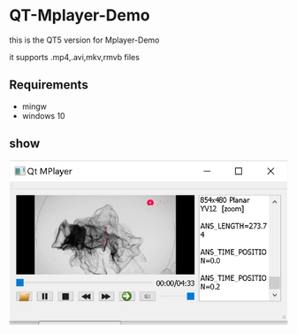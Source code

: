 # QT-Mplayer-Demo

this is the QT5 version for Mplayer-Demo

it supports .mp4,.avi,mkv,rmvb files

## Requirements
- mingw
- windows 10


## show

![avatar](https://github.com/w5688414/QT-Mplayer-Demo/blob/master/qmplayer.jpg)